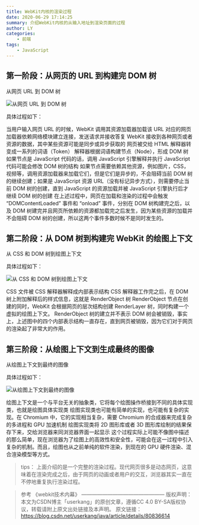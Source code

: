 ```yaml
---
title: WebKit内核的渲染过程
date: 2020-06-29 17:14:25
summary: 介绍WebKit内核的从输入地址到渲染页面的过程
author: LY
categories:
    - 前端
tags:
    - JavaScript
---
```


## 第一阶段：从网页的 URL 到构建完 DOM 树

从网页 URL 到 DOM 树

![从网页 URL 到 DOM 树](https://txy-tc-ly-1256104767.cos.ap-guangzhou.myqcloud.com/20200629174505)

具体过程如下：

当用户输入网页 URL 的时候，WebKit 调用其资源加载器加载该 URL 对应的网页
加载器依赖网络模块建立连接，发送请求并接收答复
WebKit 接收到各种网页或者资源的数据，其中某些资源可能是同步或异步获取的
网页被交给 HTML 解释器转变成一系列的词语（Token）
解释器根据词语构建节点（Node），形成 DOM 树
如果节点是 JavaScript 代码的话，调用 JavaScript 引擎解释并执行
JavaScript 代码可能会修改 DOM 树的结构
如果节点需要依赖其他资源，例如图片，CSS，视频等，调用资源加载器来加载它们，但是它们是异步的，不会阻碍当前 DOM 树的继续创建；如果是 JavaScript 资源 URL（没有标记异步方式），则需要停止当前 DOM 树的创建，直到 JavaScript 的资源加载并被 JavaScript 引擎执行后才继续 DOM 树的创建
在上述过程中，网页在加载和渲染的过程中会触发 “DOMContentLoaded” 事件和 “onload” 事件，分别在 DOM 树构建完之后，以及 DOM 树建完并且网页所依赖的资源都加载完之后发生，因为某些资源的加载并不会阻碍 DOM 树的创建，所以这两个事件多数时候不是同时发生的。

## 第二阶段：从 DOM 树到构建完 WebKit 的绘图上下文

从 CSS 和 DOM 树到绘图上下文

具体过程如下：

![从 CSS 和 DOM 树到绘图上下文](https://txy-tc-ly-1256104767.cos.ap-guangzhou.myqcloud.com/20200629174520)

CSS 文件被 CSS 解释器解释成内部表示结构
CSS 解释器工作完之后，在 DOM 树上附加解释后的样式信息，这就是 RenderObject 树
RenderObject 节点在创建的同时，WebKit 会根据网页的层次结构创建 RenderLayer 树，同时构建一个虚拟的绘图上下文。
RenderObject 树的建立并不表示 DOM 树会被销毁，事实上，上述图中的四个内部表示结构一直存在，直到网页被销毁，因为它们对于网页的渲染起了非常大的作用。

## 第三阶段：从绘图上下文到生成最终的图像

从绘图上下文到最终的图像

具体过程如下：

![从绘图上下文到最终的图像](https://txy-tc-ly-1256104767.cos.ap-guangzhou.myqcloud.com/20200629174528)

绘图上下文是一个与平台无关的抽象类，它将每个绘图操作桥接到不同的具体实现类，也就是绘图具体实现类
绘图实现类也可能有简单的实现，也可能有复杂的实现。在 Chromium 中，它的实现相当复杂，需要 Chromium 的合成器来完成复杂的多进程和 GPU 加速机制
绘图实现类将 2D 图形库或者 3D 图形库绘制的结果保存下来，交给浏览器来同浏览器界面一起显示
这个过程实际上可能不像图中描述的那么简单，现在浏览器为了绘图上的高效性和安全性，可能会在这一过程中引入复杂的机制。而且，绘图也从之前单纯的软件渲染，到现在的 GPU 硬件渲染、混合渲染模型等方式。

> tips：
> 上面介绍的是一个完整的渲染过程。现代网页很多是动态网页，这意味着在渲染完成之后，由于网页的动画或者用户的交互，浏览器其实一直在不停地重复执行渲染过程。

> 参考
> 《webkit技术内幕》
> ————————————————
> 版权声明：本文为CSDN博主「userkang」的原创文章，遵循CC 4.0 BY-SA版权协议，转载请附上原文出处链接及本声明。
> 原文链接：https://blog.csdn.net/userkang/java/article/details/80836614